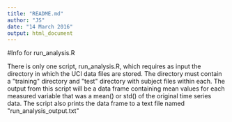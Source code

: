 ```yaml
---
title: "README.md"
author: "JS"
date: "14 March 2016"
output: html_document
---
```


#Info for run_analysis.R

There is only one script, run_analysis.R, which requires as input the directory in which the UCI data files are stored. 
The directory must contain a "training" directory and "test" directory with subject files within each. The output from this script
will be a data frame containing mean values for each measured variable that was a mean() or std() of the original time series
data. The script also prints the data frame to a text file named "run_analysis_output.txt"